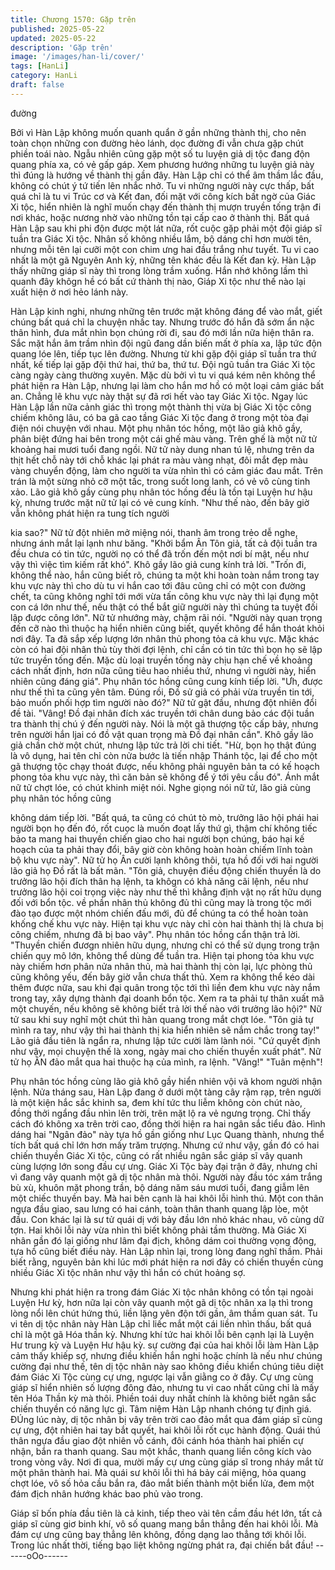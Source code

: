 ```yaml
---
title: Chương 1570: Gặp trên
published: 2025-05-22
updated: 2025-05-22
description: 'Gặp trên'
image: '/images/han-li/cover/'
tags: [HanLi]
category: HanLi
draft: false
---
```


đường

Bởi vì Hàn Lập không muốn quanh quẩn ở gần những thành thị,
cho nên toàn chọn những con đường hẻo lánh, dọc đường đi vẫn
chưa gặp chút phiền toái nào.
Ngẫu nhiên cũng gặp một số tu luyện giả dị tộc đang độn quang
phía xa, có vẻ gấp gáp.
Xem phương hướng những tu luyện giả này thì đúng là hướng về
thành thị gần đây.
Hàn Lập chỉ có thể âm thầm lắc đầu, không có chút ý tứ tiến lên
nhắc nhở.
Tu vi những người này cực thấp, bất quá chỉ là tu vi Trúc cơ và
Kết đan, đối mặt với công kích bất ngờ của Giác Xi tộc, hiển nhiên
là nghĩ muốn chạy đến thành thị mượn truyền tống trận đi nơi
khác, hoặc nương nhờ vào những tồn tại cấp cao ở thành thị.
Bất quá Hàn Lập sau khi phi độn được một lát nữa, rốt cuộc gặp
phải một đội giáp sĩ tuần tra Giác Xi tộc.
Nhân số không nhiều lắm, bộ dáng chỉ hơn mười tên, nhưng mỗi
tên lại cưỡi một con chim ưng hai đầu trắng như tuyết.
Tu vi cao nhất là một gã Nguyên Anh kỳ, những tên khác đều là
Kết đan kỳ.
Hàn Lập thấy những giáp sĩ này thì trong lòng trầm xuống.
Hắn nhớ không lầm thì quanh đây khôgn hề có bất cứ thành thị
nào, Giáp Xi tộc như thế nào lại xuất hiện ở nơi hẻo lánh này.

Hàn Lập kinh nghi, nhưng những tên trước mặt không đáng để
vào mắt, giết chúng bất quá chỉ la chuyện nhấc tay.
Nhưng trước đó hắn đã sớm ẩn nặc thân hình, đưa mắt nhìn bọn
chúng rời đi, sau đó mới lần nữa hiện thân ra.
Sắc mặt hắn âm trầm nhìn đội ngũ đang dần biến mất ở phía xa,
lập tức độn quang lóe lên, tiếp tục lên đường.
Nhưng từ khi gặp đội giáp sĩ tuần tra thứ nhất, kế tiếp lại gặp đội
thứ hai, thứ ba, thứ tư.
Đội ngũ tuần tra Giác Xi tộc càng ngày càng thường xuyên.
Mặc dù bởi vì tu vi quá kém nên không thể phát hiện ra Hàn Lập,
nhưng lại làm cho hắn mơ hồ có một loại cảm giác bất an.
Chẳng lẽ khu vực này thật sự đã rơi hết vào tay Giác Xi tộc.
Ngay lúc Hàn Lập lần nữa cảnh giác thì trong một thành thị vừa bị
Giác Xi tộc công chiếm không lâu, có ba gã cao tầng Giác Xi tộc
đang ở trong một tòa đại điện nói chuyện với nhau.
Một phụ nhân tóc hồng, một lão giả khô gầy, phân biệt đứng hai
bên trong một cái ghế màu vàng.
Trên ghế là một nữ tử khoảng hai mươi tuổi đang ngồi.
Nữ tử này dung nhan tú lệ, nhưng trên da thịt hết chỗ này tới chỗ
khác lại phát ra màu vàng nhạt, đôi mắt đẹp màu vàng chuyển
động, làm cho người ta vừa nhìn thì có cảm giác đau mắt.
Trên trán là một sừng nhỏ cỡ một tấc, trong suốt long lanh, có vẻ
vô cùng tinh xảo.
Lão giả khô gầy cùng phụ nhân tóc hồng đều là tồn tại Luyện hư
hậu kỳ, nhưng trước mặt nữ tử lại có vẻ cung kính.
"Như thế nào, đến bây giờ vẫn không phát hiện ra tung tích người

kia sao?" Nữ tử đột nhiên mở miệng nói, thanh âm trong trẻo dễ
nghe, nhưng ánh mắt lại lạnh như băng.
"Khởi bẩm Ân Tôn giả, tất cả đội tuần tra đều chưa có tin tức,
người nọ có thể đã trốn đến một nơi bí mật, nếu như vậy thì việc
tìm kiếm rất khó". Khô gầy lão giả cung kính trả lời.
"Trốn đi, không thể nào, hắn cũng biết rõ, chúng ta một khi hoàn
toàn nắm trong tay khu vực này thì cho dù tu vi hắn cao tới đâu
cũng chỉ có một con đường chết, ta cũng không nghĩ tới mới vừa
tấn công khu vực này thì lại đụng một con cá lớn như thế, nếu
thật có thể bắt giữ người này thì chúng ta tuyệt đối lập được công
lớn". Nữ tử nhướng mày, chậm rãi nói.
"Người này quan trọng đến cỡ nào thì thuộc hạ hiển nhiên cũng
biết, quyết không để hắn thoát khỏi nơi đây. Ta đã sắp xếp lượng
lớn nhân thủ phong tỏa cả khu vực. Mặc khác còn có hai đội nhân
thủ tùy thời đợi lệnh, chỉ cần có tin tức thì bọn họ sẽ lập tức truyền
tống đến. Mặc dù loại truyền tống này chịu hạn chế về khoảng
cách nhất định, hơn nữa cũng tiêu hao nhiều thứ, nhưng vì người
này, hiển nhiên cũng đáng giá". Phụ nhân tóc hồng cũng cung
kính tiếp lời.
"Ưh, được như thế thì ta cũng yên tâm. Đúng rồi, Đồ sử giả có
phải vừa truyền tin tới, bảo muốn phối hợp tìm người nào đó?" Nữ
tử gật đầu, nhưng đột nhiên đổi đề tài.
"Vâng! Đồ đại nhân đích xác truyền tới chân dung bảo các đội
tuần tra thành thị chú ý đến người này. Nói là một gã thượng tộc
cấp bảy, nhưng trên người hắn ljai có đồ vật quan trọng mà Đồ đại
nhân cần". Khô gầy lão giả chần chờ một chút, nhưng lập tức trả
lời chi tiết.
"Hừ, bọn họ thật đúng là vô dụng, hai tên chỉ còn nửa bước là tiến
nhập Thánh tộc, lại để cho một gã thượng tộc chạy thoát được,
nếu không phải nguyên bản ta có kế hoạch phong tỏa khu vực
này, thì căn bản sẽ không để ý tới yêu cầu đó". Ánh mắt nữ tử
chợt lóe, có chút khinh miệt nói.
Nghe giọng nói nữ tử, lão giả cùng phụ nhân tóc hồng cũng

không dám tiếp lời.
"Bất quá, ta cũng có chút tò mò, trưởng lão hội phái hai người bọn
họ đến đó, rốt cuọc là muốn đoạt lấy thứ gì, thậm chí không tiếc
bảo ta mang hai thuyền chiến giao cho hai người bọn chúng, báo
hại kế hoạch của ta phải thay đổi, bây giờ còn không hoàn hoàn
chiếm lĩnh toàn bộ khu vực này". Nữ tử họ Ân cười lạnh không
thôi, tựa hồ đối với hai người lão giả họ Đồ rất là bất mãn.
"Tôn giả, chuyện điều động chiến thuyền là do trưởng lão hội đích
thân hạ lệnh, ta khôgn có khả năng cãi lệnh, nếu như trưởng lão
hội coi trọng việc này như thế thì khẳng định vật nọ rất hữu dụng
đối với bổn tộc. về phần nhân thủ không đủ thì cũng may là trong
tộc mới đào tạo được một nhóm chiến đấu mới, đủ để chúng ta có
thể hoàn toàn khống chế khu vực này. Hiện tại khu vực này chỉ
còn hai thành thị là chưa bị công chiếm, nhưng đã bị bao vây".
Phụ nhân tóc hồng cẩn thận trả lời.
"Thuyền chiến đươgn nhiên hữu dụng, nhưng chỉ có thể sử dụng
trong trận chiến quy mô lớn, không thể dùng để tuần tra. Hiện tại
phong tỏa khu vực này chiếm hơn phân nửa nhân thủ, mà hai
thành thị còn lại, lực phòng thủ cũng không yếu, đến bây giờ vẫn
chưa thất thủ. Xem ra không thể kéo dài thêm được nữa, sau khi
đại quân trong tộc tới thì liền đem khu vực này nắm trong tay, xây
dựng thành đại doanh bổn tộc. Xem ra ta phải tự thân xuất mã
một chuyến, nếu không sẽ không biết trả lời thế nào với trưởng
lão hội?" Nữ tử sau khi suy nghĩ một chút thì hàn quang trong mắt
chợt lóe.
"Tôn giả tự mình ra tay, như vậy thì hai thành thị kia hiển nhiên sẽ
nắm chắc trong tay!" Lão giả đầu tiên là ngẩn ra, nhưng lập tức
cười làm lành nói.
"Cứ quyết định như vậy, mọi chuyện thế là xong, ngày mai cho
chiến thuyền xuất phát". Nữ tử họ ÂN đảo mắt qua hai thuộc hạ
của mình, ra lệnh.
"Vâng!"
"Tuân mệnh"!

Phụ nhân tóc hồng cùng lão giả khô gầy hiển nhiên vội vã khom
người nhận lệnh.
Nửa tháng sau, Hàn Lập đang ở dưới một tàng cây rậm rạp, trên
người là một kiện hắc sắc khinh sa, đem khí tức thu liễm không
còn chút nào, đồng thởi ngẩng đầu nhìn lên trời, trên mặt lộ ra vẻ
ngưng trọng.
Chỉ thấy cách đó không xa trên trời cao, đồng thời hiện ra hai
ngân sắc tiểu đảo.
Hình dáng hai "Ngân đảo" này tựa hồ gần giống như Lục Quang
thành, nhưng thể tích bất quá chỉ lớn hơn mấy trăm trượng.
Nhưng cứ như vậy, gần đó có hai chiến thuyền Giác Xi tộc, cũng
có rất nhiều ngân sắc giáp sĩ vây quanh cùng lượng lớn song đầu
cự ưng.
Giác Xi Tộc bày đại trận ở đây, nhưng chỉ vì đang vây quanh một
gã dị tộc nhân mà thôi.
Người này đầu tóc xám trắng bù xù, khuôn mặt phong trần, bộ
dáng năm sáu mươi tuổi, đang giẫm lên một chiếc thuyền bay.
Mà hai bên cạnh là hai khôi lỗi hình thú.
Một con thân ngựa đầu giao, sau lưng có hai cánh, toàn thân
thanh quang lập lòe, một đầu. Con khác lại là sư tử quái dị với
bảy đầu lớn nhỏ khác nhau, vô cùng dữ tợn.
Hai khôi lỗi này vừa nhìn thì biết không phải tầm thường.
Mà Giác Xi nhân gần đó lại giống như lâm đại địch, không dám
coi thường vọng động, tựa hồ cũng biết điều này.
Hàn Lập nhìn lại, trong lòng đang nghĩ thầm.
Phải biết rằng, nguyên bản khi lúc mới phát hiện ra nơi đây có
chiến thuyền cùng nhiều Giác Xi tộc nhân như vậy thì hắn có chút
hoảng sợ.

Nhưng khi phát hiện ra trong đám Giác Xi tộc nhân không có tồn
tại ngoài Luyện Hư kỳ, hơn nữa lại còn vây quanh một gã dị tộc
nhân xa lạ thì trong lòng nổi lên chút hứng thú, liền lặng yên độn
tới gần, âm thầm quan sát.
Tu vi tên dị tộc nhân này Hàn Lập chỉ liếc mắt một cái liền nhìn
thấu, bất quá chỉ là một gã Hóa thần kỳ.
Nhưng khí tức hai khôi lỗi bên cạnh lại là Luyện Hư trung kỳ và
Luyện Hư hậu kỳ.
sự cường đại của hai khôi lỗi làm Hàn Lập cảm thấy khiếp sợ,
nhưng điều khiến hắn nghi hoặc chính là nếu như chúng cường
đại như thế, tên dị tộc nhân này sao không điều khiển chúng tiêu
diệt đám Giác Xi Tộc cùng cự ưng, ngược lại vẫn giằng co ở đây.
Cự ưng cùng giáp sĩ hiển nhiên số lượng đông đảo, nhưng tu vi
cao nhất cũng chỉ là mấy tên Hóa Thần kỳ mà thôi.
Phiền toái duy nhất chính là không biết ngân sắc chiến thuyền có
năng lực gì.
Tâm niệm Hàn Lập nhanh chóng tự định giá.
ĐÚng lúc này, dị tộc nhân bị vây trên trời cao đảo mắt qua đám
giáp sĩ cùng cự ưng, đột nhiên hai tay bắt quyết, hai khôi lỗi rốt
cục hành động.
Quái thú thân ngựa đầu giao đột nhiên vỗ cánh, đôi cánh hóa
thành hai phiến cự nhận, bắn ra thanh quang.
Sau một khắc, thanh quang liền công kích vào trong vòng vây.
Nơi đi qua, mười mấy cự ưng cùng giáp sĩ trong nháy mắt từ một
phân thành hai.
Mà quái sư khôi lỗi thì há bảy cái miệng, hỏa quang chợt lóe, vô
số hỏa cầu bắn ra, đảo mắt biến thành một biển lửa, đem một
đám địch nhân hướng khác bao phủ vào trong.

Giáp sĩ bốn phía đầu tiên là cả kinh, tiếp theo vài tên cầm đầu hét
lớn, tất cả giáp sĩ cùng giơ binh khí, vô số quang mang bắn thẳng
đến hai khôi lỗi.
Mà đám cự ưng cũng bay thẳng lên không, đồng dạng lao thẳng
tới khôi lỗi.
Trong lúc nhất thời, tiếng bạo liệt không ngừng phát ra, đại chiến
bắt đầu!
------oOo------
